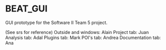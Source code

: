# BEAT_GUI
GUI prototype for the Software II Team 5 project.

(See srs for reference)
Outside and windows: Alain
Project tab: Juan
Analysis tab: Adal
Plugins tab: Mark
POI's tab: Andrea
Documentation tab: Ana
